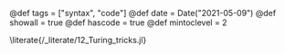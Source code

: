 @def tags = ["syntax", "code"]
@def date = Date("2021-05-09")
@def showall = true
@def hascode = true
@def mintoclevel = 2

\literate{/_literate/12_Turing_tricks.jl}
